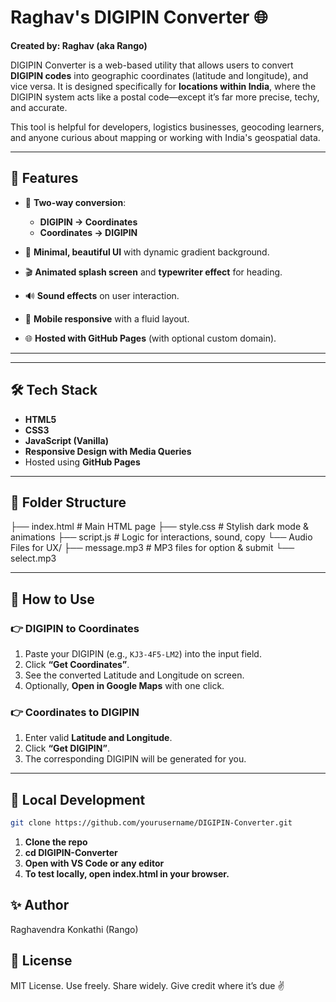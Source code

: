 # Raghav's DIGIPIN Converter 🌐

**Created by: Raghav (aka Rango)**

DIGIPIN Converter is a web-based utility that allows users to convert **DIGIPIN codes** into geographic coordinates (latitude and longitude), and vice versa. It is designed specifically for **locations within India**, where the DIGIPIN system acts like a postal code—except it’s far more precise, techy, and accurate.

This tool is helpful for developers, logistics businesses, geocoding learners, and anyone curious about mapping or working with India's geospatial data.

---

## 🚀 Features

- 🔄 **Two-way conversion**:
  - **DIGIPIN → Coordinates**
  - **Coordinates → DIGIPIN**

- 🎨 **Minimal, beautiful UI** with dynamic gradient background.
- 🎬 **Animated splash screen** and **typewriter effect** for heading.
- 🔊 **Sound effects** on user interaction.
- 📱 **Mobile responsive** with a fluid layout.
- 🌐 **Hosted with GitHub Pages** (with optional custom domain).

---

---

## 🛠️ Tech Stack

- **HTML5**
- **CSS3**
- **JavaScript (Vanilla)**
- **Responsive Design with Media Queries**
- Hosted using **GitHub Pages**

---

## 📂 Folder Structure
├── index.html        # Main HTML page
├── style.css         # Stylish dark mode & animations
├── script.js         # Logic for interactions, sound, copy
└── Audio Files for UX/
    ├── message.mp3       # MP3 files for option & submit
    └── select.mp3



---

## 🔧 How to Use

### 👉 DIGIPIN to Coordinates
1. Paste your DIGIPIN (e.g., `KJ3-4F5-LM2`) into the input field.
2. Click **“Get Coordinates”**.
3. See the converted Latitude and Longitude on screen.
4. Optionally, **Open in Google Maps** with one click.

### 👉 Coordinates to DIGIPIN
1. Enter valid **Latitude and Longitude**.
2. Click **“Get DIGIPIN”**.
3. The corresponding DIGIPIN will be generated for you.

---

## 🧪 Local Development

```bash
git clone https://github.com/yourusername/DIGIPIN-Converter.git
```

1. **Clone the repo**
2. **cd DIGIPIN-Converter**
3. **Open with VS Code or any editor**
4. **To test locally, open index.html in your browser.**

## ✨ Author
Raghavendra Konkathi (Rango)

## 📝 License
MIT License.
Use freely. Share widely. Give credit where it’s due ✌️

